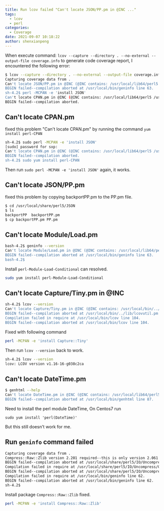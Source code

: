 ```yaml
---
title: Run lcov failed "Can't locate JSON/PP.pm in @INC ..."
tags:
  - lcov
  - perl
categories:
  - Coverage
date: 2021-09-07 10:18:22
author: shenxianpeng
---
```


When execute command: `lcov --capture --directory . --no-external --output-file coverage.info` to generate code coverage report, I encountered the following error:

```bash
$ lcov --capture --directory . --no-external --output-file coverage.info
Capturing coverage data from .
Can't locate JSON/PP.pm in @INC (@INC contains: /usr/local/lib64/perl5 /usr/local/share/perl5 /usr/lib64/perl5/vendor_perl /usr/share/perl5/vendor_perl /usr/lib64/perl5 /usr/share/perl5 .) at /usr/local/bin/geninfo line 63.
BEGIN failed--compilation aborted at /usr/local/bin/geninfo line 63.
sh-4.2$ perl -MCPAN -e 'install JSON'
Can't locate CPAN.pm in @INC (@INC contains: /usr/local/lib64/perl5 /usr/local/share/perl5 /usr/lib64/perl5/vendor_perl /usr/share/perl5/vendor_perl /usr/lib64/perl5 /usr/share/perl5 .).
BEGIN failed--compilation aborted.
```

## Can't locate CPAN.pm

fixed this problem "Can't locate CPAN.pm" by running the command `yum install perl-CPAN`

```bash
sh-4.2$ sudo perl -MCPAN -e 'install JSON'
[sudo] password for sxp:
Can't locate CPAN.pm in @INC (@INC contains: /usr/local/lib64/perl5 /usr/local/share/perl5 /usr/lib64/perl5/vendor_perl /usr/share/perl5/vendor_perl /usr/lib64/perl5 /usr/share/perl5 .).
BEGIN failed--compilation aborted.
sh-4.2$ sudo yum install perl-CPAN
```

Then run `sudo perl -MCPAN -e 'install JSON'` again, it works.

## Can't locate JSON/PP.pm

fixed this problem by copying backportPP.pm to the PP.pm file.

```bash
$ cd /usr/local/share/perl5/JSON
$ ls
backportPP  backportPP.pm
$ cp backportPP.pm PP.pm
```

## Can't locate Module/Load.pm

```bash
bash-4.2$ geninfo --version
Can't locate Module/Load.pm in @INC (@INC contains: /usr/local/lib64/perl5 /usr/local/share/perl5 /usr/lib64/perl5/vendor_perl /usr/share/perl5/vendor_perl /usr/lib64/perl5 /usr/share/perl5 .) at /usr/local/bin/geninfo line 63.
BEGIN failed--compilation aborted at /usr/local/bin/geninfo line 63.
bash-4.2$
```

Install `perl-Module-Load-Conditional` can resolved.

```bash
sudo yum install perl-Module-Load-Conditional
```

## Can't locate Capture/Tiny.pm in @INC

```bash
sh-4.2$ lcov --version
Can't locate Capture/Tiny.pm in @INC (@INC contains: /usr/local/bin/../lib /usr/local/lib64/perl5 /usr/local/share/perl5 /usr/lib64/perl5/vendor_perl /usr/share/perl5/vendor_perl /usr/lib64/perl5 /usr/share/perl5 .) at /usr/local/bin/../lib/lcovutil.pm line 13.
BEGIN failed--compilation aborted at /usr/local/bin/../lib/lcovutil.pm line 13.
Compilation failed in require at /usr/local/bin/lcov line 104.
BEGIN failed--compilation aborted at /usr/local/bin/lcov line 104.
```

Fixed with following command

```bash
perl -MCPAN -e 'install Capture::Tiny'
```

Then run `lcov --version` back to work.

```bash
sh-4.2$ lcov --version
lcov: LCOV version v1.16-16-g038c2ca
```

## Can't locate DateTime.pm

```bash
$ genhtml --help
Can't locate DateTime.pm in @INC (@INC contains: /usr/local/lib64/perl5 /usr/local/share/perl5 /usr/lib64/perl5/vendor_perl /usr/share/perl5/vendor_perl /usr/lib64/perl5 /usr/share/perl5 .) at /usr/local/bin/genhtml line 87.
BEGIN failed--compilation aborted at /usr/local/bin/genhtml line 87.
```

Need to install the perl module DateTime, On Centos7 run

`sudo yum install 'perl(DateTime)'`

But this still doesn't work for me.

## Run `geninfo` command failed

```bash
Capturing coverage data from .
Compress::Raw::Zlib version 2.201 required--this is only version 2.061 at /usr/local/share/perl5/IO/Uncompress/RawInflate.pm line 8.
BEGIN failed--compilation aborted at /usr/local/share/perl5/IO/Uncompress/RawInflate.pm line 8.
Compilation failed in require at /usr/local/share/perl5/IO/Uncompress/Gunzip.pm line 12.
BEGIN failed--compilation aborted at /usr/local/share/perl5/IO/Uncompress/Gunzip.pm line 12.
Compilation failed in require at /usr/local/bin/geninfo line 62.
BEGIN failed--compilation aborted at /usr/local/bin/geninfo line 62.
sh-4.2$
```

Install package `Compress::Raw::Zlib` fixed.

```bash
perl -MCPAN -e 'install Compress::Raw::Zlib'
```
